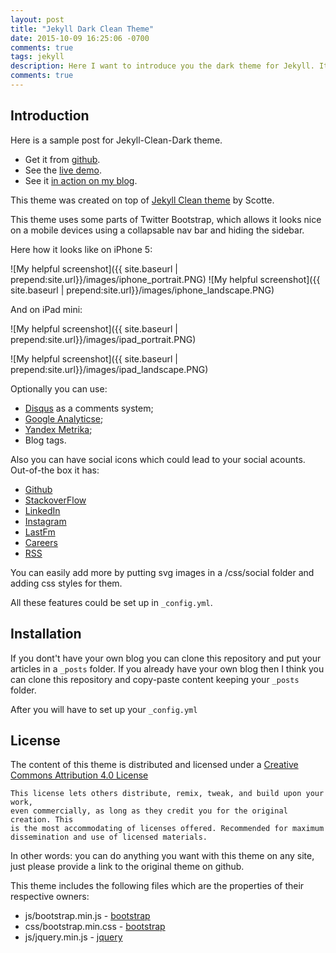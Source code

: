 ```yaml
---
layout: post
title: "Jekyll Dark Clean Theme"
date: 2015-10-09 16:25:06 -0700
comments: true
tags: jekyll
description: Here I want to introduce you the dark theme for Jekyll. It was forked from Scotte's jekyll-clean theme and customized.
comments: true
---
```


## Introduction

Here is a sample post for Jekyll-Clean-Dark theme. 

* Get it from [github](https://github.com/streetturtle/jekyll-clean-dark).
* See the [live demo](http://pavelmakhov.com/jekyll-clean-dark).
* See it [in action on my blog](http://pavelmakhov.com).

This theme was created on top of [Jekyll Clean theme](https://scotte.github.io) by Scotte.

This theme uses some parts of Twitter Bootstrap, which allows it looks nice on a mobile devices using a collapsable nav bar and hiding the sidebar.

Here how it looks like on iPhone 5:

![My helpful screenshot]({{ site.baseurl | prepend:site.url}}/images/iphone_portrait.PNG)
![My helpful screenshot]({{ site.baseurl | prepend:site.url}}/images/iphone_landscape.PNG)

And on iPad mini:

![My helpful screenshot]({{ site.baseurl | prepend:site.url}}/images/ipad_portrait.PNG)

![My helpful screenshot]({{ site.baseurl | prepend:site.url}}/images/ipad_landscape.PNG)


Optionally you can use:

 - [Disqus](http://disqus.com) as a comments system;
 - [Google Analyticse](http://www.google.com/analytics/);
 - [Yandex Metrika](http://metrica.yandex.com);
 - Blog tags.

Also you can have social icons which could lead to your social acounts. 
Out-of-the box it has: 

<ul class="social-media">
    <li>
        <a title="{{ site.social.github }} on Github"
            href="https://github.com/{{ site.social.github }}"
            class="github wc-img-replace" target="_blank">Github</a>
    </li>
    <li>
        <a title="{{ site.social.stackoverflow }} on StackOverflow"
            href="http://stackoverflow.com/users/1252056/{{ site.social.stackoverflow }}"
            class="stackoverflow wc-img-replace" target="_blank">StackoverFlow</a>
    </li>
    <li>
        <a title="{{ site.social.github }} on LinkedIn"
            href="https://www.linkedin.com/in/{{ site.social.linkedin }}"
            class="linkedin wc-img-replace" target="_blank">LinkedIn</a>
    </li>
    <li>
        <a title="{{ site.social.instagram }} on Instagram"
            href="https://instagram.com/{{ site.social.instagram }}"
            class="instagram wc-img-replace" target="_blank">Instagram</a>
    </li>
    <li>
        <a title="{{ site.social.lastfm }} on LinkedIn"
            href="http://lastfm.com/user/{{ site.social.lastfm }}"
            class="lastfm wc-img-replace" target="_blank">LastFm</a>
    </li>
    <li>
        <a title="{{ site.social.careers }} on Careers"
            href="https://careers.stackoverflow.com/{{ site.social.careers }}"
            class="careers wc-img-replace" target="_blank">Careers</a>
    </li>
    <li>
        <a title="{{ site.social.rss }} RSS"
            href="{{site.url}}/{{ site.social.rss }}"
            class="rss wc-img-replace" target="_blank">RSS</a>
    </li>
</ul>

You can easily add more by putting svg images in a /css/social folder and adding css styles for them.

All these features could be set up in `_config.yml`.

## Installation

If you dont't have your own blog you can clone this repository and put your articles in a `_posts` folder.
If you already have your own blog then I think you can clone this repository and copy-paste content keeping your `_posts` folder.

After you will have to set up your `_config.yml`

## License

The content of this theme is distributed and licensed under a [Creative Commons Attribution 4.0 License](https://creativecommons.org/licenses/by/4.0/legalcode)

    This license lets others distribute, remix, tweak, and build upon your work,
    even commercially, as long as they credit you for the original creation. This
    is the most accommodating of licenses offered. Recommended for maximum
    dissemination and use of licensed materials.

In other words: you can do anything you want with this theme on any site, just please
provide a link to the original theme on github.

This theme includes the following files which are the properties of their
respective owners:

* js/bootstrap.min.js - [bootstrap](http://getbootstrap.com)
* css/bootstrap.min.css - [bootstrap](http://getbootstrap.com)
* js/jquery.min.js - [jquery](https://jquery.com)